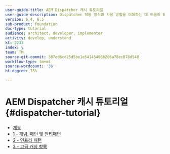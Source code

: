```yaml
---
user-guide-title: AEM Dispatcher 캐시 튜토리얼
user-guide-description: Dispatcher 작동 방식과 사용 방법을 이해하는 데 도움이 되는 튜토리얼입니다.
version: 6.4, 6.5
sub-product: foundation
doc-type: tutorial
audience: architect, developer, implementer
activity: develop, understand
kt: 2233
index: y
team: TM
source-git-commit: 307ed6cd25d5be1e54145406b206a78ec878d548
workflow-type: tm+mt
source-wordcount: '36'
ht-degree: 75%

---
```



# AEM Dispatcher 캐시 튜토리얼{#dispatcher-tutorial}

+ [개요](overview.md)
+ [1 - 개념, 패턴 및 안티패턴](chapter-1.md)
+ [2 - 인프라 패턴](chapter-2.md)
+ [3 - 고급 캐싱 항목](chapter-3.md)
